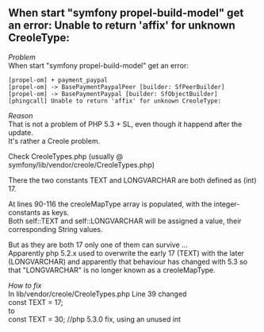 When start "symfony propel-build-model" get an error: Unable to return 'affix' for unknown CreoleType:  
----------

_Problem_  
When start "symfony propel-build-model" get an error:  

    [propel-om] + payment_paypal
    [propel-om] -> BasePaymentPaypalPeer [builder: SfPeerBuilder]
    [propel-om] -> BasePaymentPaypal [builder: SfObjectBuilder]
    [phingcall] Unable to return 'affix' for unknown CreoleType:


_Reason_  
That is not a problem of PHP 5.3 + SL, even though it happend after the update.  
It's rather a Creole problem.  

Check CreoleTypes.php (usually @ symfony/lib/vendor/creole/CreoleTypes.php)  

There the two constants TEXT and LONGVARCHAR are both defined as (int) 17.  

At lines 90-116 the creoleMapType array is populated, with the integer-constants as keys.  
Both self::TEXT and self::LONGVARCHAR will be assigned a value, their corresponding String values.  

But as they are both 17 only one of them can survive ...  
Apparently php 5.2.x used to overwrite the early 17 (TEXT) with the later (LONGVARCHAR) and apparently that behaviour has changed with 5.3 so that   "LONGVARCHAR" is no longer known as a creoleMapType.  


_How to fix_  
In lib/vendor/creole/CreoleTypes.php Line 39 changed  
    const TEXT = 17;  
to  
    const TEXT = 30; //php 5.3.0 fix, using an unused int